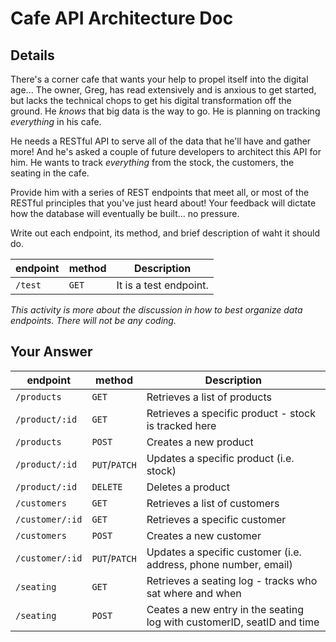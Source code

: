 # Cafe API Architecture Doc

## Details

There's a corner cafe that wants your help to propel itself into the digital age... The owner, Greg, has read extensively and is anxious to get started, but lacks the technical chops to get his digital transformation off the ground. He _knows_ that big data is the way to go. He is planning on tracking _everything_ in his cafe.

He needs a RESTful API to serve all of the data that he'll have and gather more! And he's asked a couple of future developers to architect this API for him. He wants to track _everything_ from the stock, the customers, the seating in the cafe.

Provide him with a series of REST endpoints that meet all, or most of the RESTful principles that you've just heard about! Your feedback will dictate how the database will eventually be built... no pressure.

Write out each endpoint, its method, and brief description of waht it should do.

| endpoint | method | Description            |
| -------- | ------ | ---------------------- |
| `/test`  | `GET`  | It is a test endpoint. |

_This activity is more about the discussion in how to best organize data endpoints. There will not be any coding._

## Your Answer

| endpoint       | method       | Description                                                            |
| -------------- | ------------ | ---------------------------------------------------------------------- |
| `/products`    | `GET`        | Retrieves a list of products                                           |
| `/product/:id` | `GET`        | Retrieves a specific product - stock is tracked here                   |
| `/products`    | `POST`       | Creates a new product                                                  |
| `/product/:id` | `PUT`/`PATCH`| Updates a specific product (i.e. stock)                                |
| `/product/:id` | `DELETE`     | Deletes a product                                                      |
| `/customers`   | `GET`        | Retrieves a list of customers                                          |
| `/customer/:id`| `GET`        | Retrieves a specific customer                                          |
| `/customers`   | `POST`       | Creates a new customer                                                 |
| `/customer/:id`| `PUT`/`PATCH`| Updates a specific customer (i.e. address, phone number, email)        |
| `/seating`     | `GET`        | Retrieves a seating log - tracks who sat where and when                |
| `/seating`     | `POST`       | Ceates a new entry in the seating log with customerID, seatID and time |